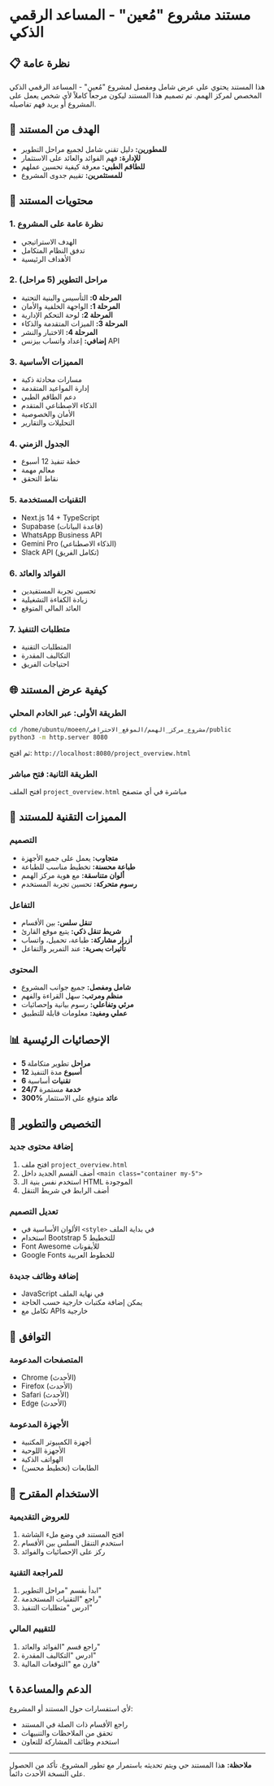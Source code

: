 # مستند مشروع "مُعين" - المساعد الرقمي الذكي

## 📋 نظرة عامة

هذا المستند يحتوي على عرض شامل ومفصل لمشروع "مُعين" - المساعد الرقمي الذكي المخصص لمركز الهمم. تم تصميم هذا المستند ليكون مرجعاً كاملاً لأي شخص يعمل على المشروع أو يريد فهم تفاصيله.

## 🎯 الهدف من المستند

- **للمطورين:** دليل تقني شامل لجميع مراحل التطوير
- **للإدارة:** فهم الفوائد والعائد على الاستثمار
- **للطاقم الطبي:** معرفة كيفية تحسين عملهم
- **للمستثمرين:** تقييم جدوى المشروع

## 📁 محتويات المستند

### 1. نظرة عامة على المشروع
- الهدف الاستراتيجي
- تدفق النظام المتكامل
- الأهداف الرئيسية

### 2. مراحل التطوير (5 مراحل)
- **المرحلة 0:** التأسيس والبنية التحتية
- **المرحلة 1:** الواجهة الخلفية والأمان
- **المرحلة 2:** لوحة التحكم الإدارية
- **المرحلة 3:** الميزات المتقدمة والذكاء
- **المرحلة 4:** الاختبار والنشر
- **إضافي:** إعداد واتساب بيزنس API

### 3. المميزات الأساسية
- مسارات محادثة ذكية
- إدارة المواعيد المتقدمة
- دعم الطاقم الطبي
- الذكاء الاصطناعي المتقدم
- الأمان والخصوصية
- التحليلات والتقارير

### 4. الجدول الزمني
- خطة تنفيذ 12 أسبوع
- معالم مهمة
- نقاط التحقق

### 5. التقنيات المستخدمة
- Next.js 14 + TypeScript
- Supabase (قاعدة البيانات)
- WhatsApp Business API
- Gemini Pro (الذكاء الاصطناعي)
- Slack API (تكامل الفريق)

### 6. الفوائد والعائد
- تحسين تجربة المستفيدين
- زيادة الكفاءة التشغيلية
- العائد المالي المتوقع

### 7. متطلبات التنفيذ
- المتطلبات التقنية
- التكاليف المقدرة
- احتياجات الفريق

## 🌐 كيفية عرض المستند

### الطريقة الأولى: عبر الخادم المحلي
```bash
cd /home/ubuntu/moeen/مشروع_مركز_الهمم/الموقع_الاحترافي/public
python3 -m http.server 8080
```
ثم افتح: `http://localhost:8080/project_overview.html`

### الطريقة الثانية: فتح مباشر
افتح الملف `project_overview.html` مباشرة في أي متصفح

## 🎨 المميزات التقنية للمستند

### التصميم
- **متجاوب:** يعمل على جميع الأجهزة
- **طباعة محسنة:** تخطيط مناسب للطباعة
- **ألوان متناسقة:** مع هوية مركز الهمم
- **رسوم متحركة:** تحسين تجربة المستخدم

### التفاعل
- **تنقل سلس:** بين الأقسام
- **شريط تنقل ذكي:** يتبع موقع القارئ
- **أزرار مشاركة:** طباعة، تحميل، واتساب
- **تأثيرات بصرية:** عند التمرير والتفاعل

### المحتوى
- **شامل ومفصل:** جميع جوانب المشروع
- **منظم ومرتب:** سهل القراءة والفهم
- **مرئي وتفاعلي:** رسوم بيانية وإحصائيات
- **عملي ومفيد:** معلومات قابلة للتطبيق

## 📊 الإحصائيات الرئيسية

- **5 مراحل** تطوير متكاملة
- **12 أسبوع** مدة التنفيذ
- **6 تقنيات** أساسية
- **24/7 خدمة** مستمرة
- **300% عائد** متوقع على الاستثمار

## 🔧 التخصيص والتطوير

### إضافة محتوى جديد
1. افتح ملف `project_overview.html`
2. أضف القسم الجديد داخل `<main class="container my-5">`
3. استخدم نفس بنية الـ HTML الموجودة
4. أضف الرابط في شريط التنقل

### تعديل التصميم
- الألوان الأساسية في `<style>` في بداية الملف
- استخدام Bootstrap 5 للتخطيط
- Font Awesome للأيقونات
- Google Fonts للخطوط العربية

### إضافة وظائف جديدة
- JavaScript في نهاية الملف
- يمكن إضافة مكتبات خارجية حسب الحاجة
- تكامل مع APIs خارجية

## 📱 التوافق

### المتصفحات المدعومة
- Chrome (الأحدث)
- Firefox (الأحدث)
- Safari (الأحدث)
- Edge (الأحدث)

### الأجهزة المدعومة
- أجهزة الكمبيوتر المكتبية
- الأجهزة اللوحية
- الهواتف الذكية
- الطابعات (تخطيط محسن)

## 🚀 الاستخدام المقترح

### للعروض التقديمية
1. افتح المستند في وضع ملء الشاشة
2. استخدم التنقل السلس بين الأقسام
3. ركز على الإحصائيات والفوائد

### للمراجعة التقنية
1. ابدأ بقسم "مراحل التطوير"
2. راجع "التقنيات المستخدمة"
3. ادرس "متطلبات التنفيذ"

### للتقييم المالي
1. راجع قسم "الفوائد والعائد"
2. ادرس "التكاليف المقدرة"
3. قارن مع "التوقعات المالية"

## 📞 الدعم والمساعدة

لأي استفسارات حول المستند أو المشروع:
- راجع الأقسام ذات الصلة في المستند
- تحقق من الملاحظات والتنبيهات
- استخدم وظائف المشاركة للتعاون

---

**ملاحظة:** هذا المستند حي ويتم تحديثه باستمرار مع تطور المشروع. تأكد من الحصول على النسخة الأحدث دائماً.
